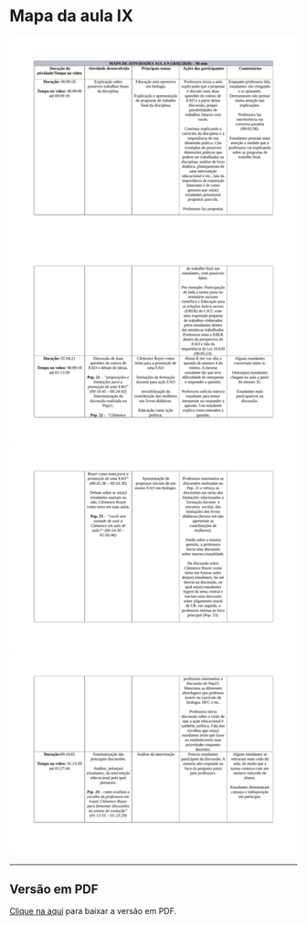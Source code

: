# Mapa da aula IX

![](imgs/pagina29.png)
![](imgs/pagina30.png)
![](imgs/pagina31.png)
![](imgs/pagina32.png)

---

## Versão em PDF

[Clique na aqui](pdf/mapa9.pdf) para baixar a versão em PDF.